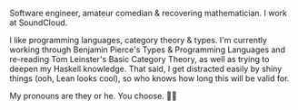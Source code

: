 Software engineer, amateur comedian & recovering mathematician. I work at SoundCloud.

I like programming languages, category theory & types. I'm currently working through Benjamin Pierce's Types & Programming Languages and re-reading Tom Leinster's Basic Category Theory, as well as trying to deepen my Haskell knowledge. That said, I get distracted easily by shiny things (ooh, Lean looks cool), so who knows how long this will be valid for.

My pronouns are they or he. You choose. 💁‍♀️
